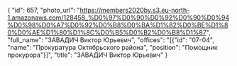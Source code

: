 {
    "id": 657,
    "photo_url": "https://members2020by.s3.eu-north-1.amazonaws.com/128458_%D0%97%D0%90%D0%92%D0%90%D0%94%D0%98%D0%A7%D0%92%D0%B8%D0%BA%D1%82%D0%BE%D1%80%D0%AE%D1%80%D1%8C%D0%B5%D0%B2%D0%B8%D1%87",
    "full_name": "ЗАВАДИЧ Виктор Юрьевич",
    "offices": "[{\"id\": \"07-04\", \"name\": \"Прокуратура Октябрьского района\", \"position\": \"Помощник прокурора\"}]",
    "title": "ЗАВАДИЧ Виктор Юрьевич"
}